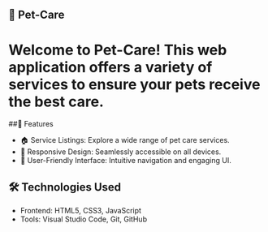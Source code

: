 ## 🐾 Pet-Care
# Welcome to Pet-Care! This web application offers a variety of services to ensure your pets receive the best care.


##🚀 Features
- 🏠 Service Listings: Explore a wide range of pet care services.
- 📱 Responsive Design: Seamlessly accessible on all devices.
- 🎨 User-Friendly Interface: Intuitive navigation and engaging UI.

## 🛠️ Technologies Used
- Frontend: HTML5, CSS3, JavaScript
- Tools: Visual Studio Code, Git, GitHub
